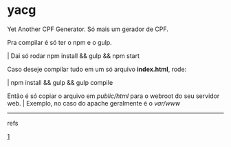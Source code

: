 # yacg
Yet Another CPF Generator.
Só mais um gerador de CPF.

Pra compilar é só ter o npm e o gulp.

| Dai só rodar npm install && gulp && npm start
 
 Caso deseje compilar tudo em um só arquivo **index.html**, rode:

| npm install && gulp && gulp compile

Então é só copiar o arquivo em *public/html* para o webroot do seu servidor web.
| Exemplo, no caso do apache geralmente é o *var/www*

---
refs

[1](http://www.geradorcpf.com/algoritmo_do_cpf.htm)